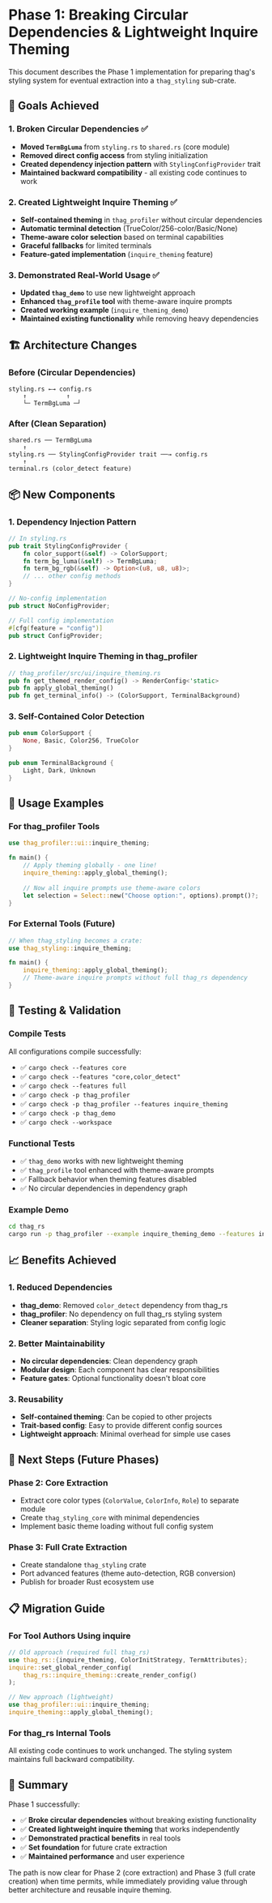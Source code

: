 # Phase 1: Breaking Circular Dependencies & Lightweight Inquire Theming

This document describes the Phase 1 implementation for preparing thag's styling system for eventual extraction into a `thag_styling` sub-crate.

## 🎯 Goals Achieved

### 1. Broken Circular Dependencies ✅
- **Moved `TermBgLuma`** from `styling.rs` to `shared.rs` (core module)
- **Removed direct config access** from styling initialization
- **Created dependency injection pattern** with `StylingConfigProvider` trait
- **Maintained backward compatibility** - all existing code continues to work

### 2. Created Lightweight Inquire Theming ✅
- **Self-contained theming** in `thag_profiler` without circular dependencies
- **Automatic terminal detection** (TrueColor/256-color/Basic/None)
- **Theme-aware color selection** based on terminal capabilities
- **Graceful fallbacks** for limited terminals
- **Feature-gated implementation** (`inquire_theming` feature)

### 3. Demonstrated Real-World Usage ✅
- **Updated `thag_demo`** to use new lightweight approach
- **Enhanced `thag_profile` tool** with theme-aware inquire prompts
- **Created working example** (`inquire_theming_demo`)
- **Maintained existing functionality** while removing heavy dependencies

## 🏗️ Architecture Changes

### Before (Circular Dependencies)
```
styling.rs ←→ config.rs
    ↑           ↑
    └─ TermBgLuma ─┘
```

### After (Clean Separation)
```
shared.rs ── TermBgLuma
    ↑
styling.rs ── StylingConfigProvider trait ──→ config.rs
    ↑
terminal.rs (color_detect feature)
```

## 📦 New Components

### 1. Dependency Injection Pattern
```rust
// In styling.rs
pub trait StylingConfigProvider {
    fn color_support(&self) -> ColorSupport;
    fn term_bg_luma(&self) -> TermBgLuma;
    fn term_bg_rgb(&self) -> Option<(u8, u8, u8)>;
    // ... other config methods
}

// No-config implementation
pub struct NoConfigProvider;

// Full config implementation  
#[cfg(feature = "config")]
pub struct ConfigProvider;
```

### 2. Lightweight Inquire Theming in thag_profiler
```rust
// thag_profiler/src/ui/inquire_theming.rs
pub fn get_themed_render_config() -> RenderConfig<'static>
pub fn apply_global_theming()
pub fn get_terminal_info() -> (ColorSupport, TerminalBackground)
```

### 3. Self-Contained Color Detection
```rust
pub enum ColorSupport {
    None, Basic, Color256, TrueColor
}

pub enum TerminalBackground {
    Light, Dark, Unknown  
}
```

## 🚀 Usage Examples

### For thag_profiler Tools
```rust
use thag_profiler::ui::inquire_theming;

fn main() {
    // Apply theming globally - one line!
    inquire_theming::apply_global_theming();
    
    // Now all inquire prompts use theme-aware colors
    let selection = Select::new("Choose option:", options).prompt()?;
}
```

### For External Tools (Future)
```rust
// When thag_styling becomes a crate:
use thag_styling::inquire_theming;

fn main() {
    inquire_theming::apply_global_theming();
    // Theme-aware inquire prompts without full thag_rs dependency
}
```

## 🧪 Testing & Validation

### Compile Tests
All configurations compile successfully:
- ✅ `cargo check --features core`
- ✅ `cargo check --features "core,color_detect"`  
- ✅ `cargo check --features full`
- ✅ `cargo check -p thag_profiler`
- ✅ `cargo check -p thag_profiler --features inquire_theming`
- ✅ `cargo check -p thag_demo`
- ✅ `cargo check --workspace`

### Functional Tests
- ✅ `thag_demo` works with new lightweight theming
- ✅ `thag_profile` tool enhanced with theme-aware prompts
- ✅ Fallback behavior when theming features disabled
- ✅ No circular dependencies in dependency graph

### Example Demo
```bash
cd thag_rs
cargo run -p thag_profiler --example inquire_theming_demo --features inquire_theming
```

## 📈 Benefits Achieved

### 1. Reduced Dependencies
- **thag_demo**: Removed `color_detect` dependency from thag_rs
- **thag_profiler**: No dependency on full thag_rs styling system
- **Cleaner separation**: Styling logic separated from config logic

### 2. Better Maintainability  
- **No circular dependencies**: Clean dependency graph
- **Modular design**: Each component has clear responsibilities
- **Feature gates**: Optional functionality doesn't bloat core

### 3. Reusability
- **Self-contained theming**: Can be copied to other projects
- **Trait-based config**: Easy to provide different config sources
- **Lightweight approach**: Minimal overhead for simple use cases

## 🔮 Next Steps (Future Phases)

### Phase 2: Core Extraction
- Extract core color types (`ColorValue`, `ColorInfo`, `Role`) to separate module
- Create `thag_styling_core` with minimal dependencies
- Implement basic theme loading without full config system

### Phase 3: Full Crate Extraction
- Create standalone `thag_styling` crate
- Port advanced features (theme auto-detection, RGB conversion)
- Publish for broader Rust ecosystem use

## 📋 Migration Guide

### For Tool Authors Using inquire
```rust
// Old approach (required full thag_rs)
use thag_rs::{inquire_theming, ColorInitStrategy, TermAttributes};
inquire::set_global_render_config(
    thag_rs::inquire_theming::create_render_config()
);

// New approach (lightweight)
use thag_profiler::ui::inquire_theming;
inquire_theming::apply_global_theming();
```

### For thag_rs Internal Tools
All existing code continues to work unchanged. The styling system maintains full backward compatibility.

## 🎉 Summary

Phase 1 successfully:
- ✅ **Broke circular dependencies** without breaking existing functionality
- ✅ **Created lightweight inquire theming** that works independently  
- ✅ **Demonstrated practical benefits** in real tools
- ✅ **Set foundation** for future crate extraction
- ✅ **Maintained performance** and user experience

The path is now clear for Phase 2 (core extraction) and Phase 3 (full crate creation) when time permits, while immediately providing value through better architecture and reusable inquire theming.
